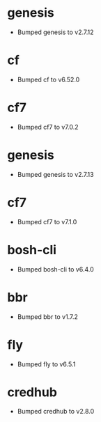 
# genesis

- Bumped genesis to v2.7.12

# cf

- Bumped cf to v6.52.0

# cf7

- Bumped cf7 to v7.0.2

# genesis

- Bumped genesis to v2.7.13

# cf7

- Bumped cf7 to v7.1.0

# bosh-cli

- Bumped bosh-cli to v6.4.0

# bbr

- Bumped bbr to v1.7.2

# fly

- Bumped fly to v6.5.1

# credhub

- Bumped credhub to v2.8.0
